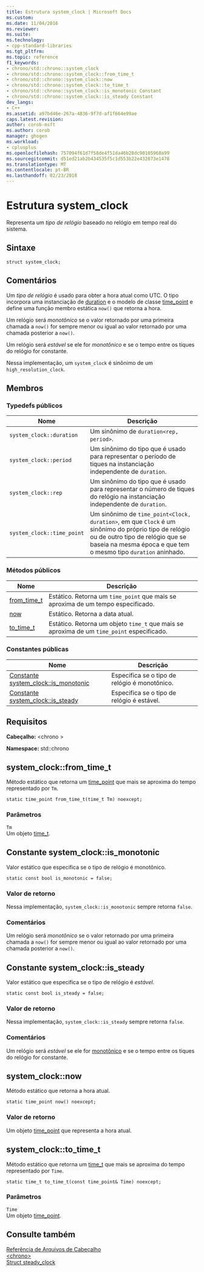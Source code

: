 ```yaml
---
title: Estrutura system_clock | Microsoft Docs
ms.custom: 
ms.date: 11/04/2016
ms.reviewer: 
ms.suite: 
ms.technology:
- cpp-standard-libraries
ms.tgt_pltfrm: 
ms.topic: reference
f1_keywords:
- chrono/std::chrono::system_clock
- chrono/std::chrono::system_clock::from_time_t
- chrono/std::chrono::system_clock::now
- chrono/std::chrono::system_clock::to_time_t
- chrono/std::chrono::system_clock::is_monotonic Constant
- chrono/std::chrono::system_clock::is_steady Constant
dev_langs:
- C++
ms.assetid: a97bd46e-267a-4836-9f7d-af1f664e99ae
caps.latest.revision: 
author: corob-msft
ms.author: corob
manager: ghogen
ms.workload:
- cplusplus
ms.openlocfilehash: 757094f61d7f58de4f51da46b28dc90105968a99
ms.sourcegitcommit: d51ed21ab2b434535f5c1d553b22e432073e1478
ms.translationtype: MT
ms.contentlocale: pt-BR
ms.lasthandoff: 02/23/2018
---
```

# <a name="systemclock-structure"></a>Estrutura system_clock
Representa um *tipo de relógio* baseado no relógio em tempo real do sistema.  
  
## <a name="syntax"></a>Sintaxe  
  
```  
struct system_clock;  
```  
  
## <a name="remarks"></a>Comentários  
 Um *tipo de relógio* é usado para obter a hora atual como UTC. O tipo incorpora uma instanciação de [duration](../standard-library/duration-class.md) e o modelo de classe [time_point](../standard-library/time-point-class.md) e define uma função membro estática `now()` que retorna a hora.  
  
 Um relógio será *monotônico* se o valor retornado por uma primeira chamada a `now()` for sempre menor ou igual ao valor retornado por uma chamada posterior a `now()`.  
  
 Um relógio será *estável* se ele for *monotônico* e se o tempo entre os tiques do relógio for constante.  
  
 Nessa implementação, um `system_clock` é sinônimo de um `high_resolution_clock`.  
  
## <a name="members"></a>Membros  
  
### <a name="public-typedefs"></a>Typedefs públicos  
  
|Nome|Descrição|  
|----------|-----------------|  
|`system_clock::duration`|Um sinônimo de `duration<rep, period>`.|  
|`system_clock::period`|Um sinônimo do tipo que é usado para representar o período de tiques na instanciação independente de `duration`.|  
|`system_clock::rep`|Um sinônimo do tipo que é usado para representar o número de tiques do relógio na instanciação independente de `duration`.|  
|`system_clock::time_point`|Um sinônimo de `time_point<Clock, duration>`, em que `Clock` é um sinônimo do próprio tipo de relógio ou de outro tipo de relógio que se baseia na mesma época e que tem o mesmo tipo `duration` aninhado.|  
  
### <a name="public-methods"></a>Métodos públicos  
  
|Nome|Descrição|  
|----------|-----------------|  
|[from_time_t](#from_time_t)|Estático. Retorna um `time_point` que mais se aproxima de um tempo especificado.|  
|[now](#now)|Estático. Retorna a data atual.|  
|[to_time_t](#to_time_t)|Estático. Retorna um objeto `time_t` que mais se aproxima de um `time_point` especificado.|  
  
### <a name="public-constants"></a>Constantes públicas  
  
|Nome|Descrição|  
|----------|-----------------|  
|[Constante system_clock::is_monotonic](#is_monotonic_constant)|Especifica se o tipo de relógio é monotônico.|  
|[Constante system_clock::is_steady](#is_steady_constant)|Especifica se o tipo de relógio é estável.|  
  
## <a name="requirements"></a>Requisitos  
 **Cabeçalho:** \<chrono >  
  
 **Namespace:** std::chrono  
  
##  <a name="from_time_t"></a>  system_clock::from_time_t
 Método estático que retorna um [time_point](../standard-library/time-point-class.md) que mais se aproxima do tempo representado por `Tm`.  
  
```  
static time_point from_time_t(time_t Tm) noexcept;  
```  
  
### <a name="parameters"></a>Parâmetros  
 `Tm`  
 Um objeto [time_t](../c-runtime-library/standard-types.md).  
  
##  <a name="is_monotonic_constant"></a>  Constante system_clock::is_monotonic  
 Valor estático que especifica se o tipo de relógio é monotônico.  
  
```  
static const bool is_monotonic = false;  
```  
  
### <a name="return-value"></a>Valor de retorno  
 Nessa implementação, `system_clock::is_monotonic` sempre retorna `false`.  
  
### <a name="remarks"></a>Comentários  
 Um relógio será *monotônico* se o valor retornado por uma primeira chamada a `now()` for sempre menor ou igual ao valor retornado por uma chamada posterior a `now()`.  
  
##  <a name="is_steady_constant"></a>  Constante system_clock::is_steady  
 Valor estático que especifica se o tipo de relógio é *estável*.  
  
```  
static const bool is_steady = false;  
```  
  
### <a name="return-value"></a>Valor de retorno  
 Nessa implementação, `system_clock::is_steady` sempre retorna `false`.  
  
### <a name="remarks"></a>Comentários  
 Um relógio será *estável* se ele for [monotônico](#is_monotonic_constant) e se o tempo entre os tiques do relógio for constante.  
  
##  <a name="now"></a>  system_clock::now
 Método estático que retorna a hora atual.  
  
```  
static time_point now() noexcept;  
```  
  
### <a name="return-value"></a>Valor de retorno  
 Um objeto [time_point](../standard-library/time-point-class.md) que representa a hora atual.  
  
##  <a name="to_time_t"></a>  system_clock::to_time_t
 Método estático que retorna um [time_t](../c-runtime-library/standard-types.md) que mais se aproxima do tempo representado por `Time`.  
  
```  
static time_t to_time_t(const time_point& Time) noexcept;  
```  
  
### <a name="parameters"></a>Parâmetros  
 `Time`  
 Um objeto [time_point](../standard-library/time-point-class.md).  
  
## <a name="see-also"></a>Consulte também  
 [Referência de Arquivos de Cabeçalho](../standard-library/cpp-standard-library-header-files.md)   
 [\<chrono>](../standard-library/chrono.md)   
 [Struct steady_clock](../standard-library/steady-clock-struct.md)

